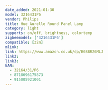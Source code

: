 ```yaml
---
date_added: 2021-01-30
model: 3216431P6
vendor: Philips
title: Hue Aurelle Round Panel Lamp
category: light
supports: on/off, brightness, colortemp
zigbeemodel: ['3216431P6']
compatible: [z2m]
mlink: 
link: https://www.amazon.co.uk/dp/B088RZ6MLJ
link2: 
link3: 
EAN: 
  - 32164/31/P6
  - 8718696175873
  - 915005921001
---
```

